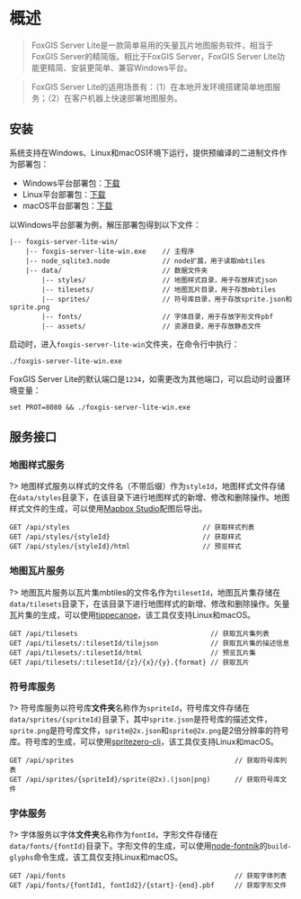 # 概述

> FoxGIS Server Lite是一款简单易用的矢量瓦片地图服务软件，相当于FoxGIS Server的精简版。相比于FoxGIS Server，FoxGIS Server Lite功能更精简、安装更简单、兼容Windows平台。

> FoxGIS Server Lite的适用场景有：（1）在本地开发环境搭建简单地图服务；（2）在客户机器上快速部署地图服务。


## 安装

系统支持在Windows、Linux和macOS环境下运行，提供预编译的二进制文件作为部署包：
- Windows平台部署包：[下载](./foxgis-server-lite-win.tar.gz ':ignore')
- Linux平台部署包：[下载](./foxgis-server-lite-linux.tar.gz ':ignore')
- macOS平台部署包：[下载](./foxgis-server-lite-macos.tar.gz ':ignore')

以Windows平台部署为例，解压部署包得到以下文件：

```
|-- foxgis-server-lite-win/
    |-- foxgis-server-lite-win.exe    // 主程序
    |-- node_sqlite3.node             // node扩展，用于读取mbtiles
    |-- data/                         // 数据文件夹
        |-- styles/                   // 地图样式目录，用于存放样式json
        |-- tilesets/                 // 地图瓦片目录，用于存放mbtiles
        |-- sprites/                  // 符号库目录，用于存放sprite.json和sprite.png
        |-- fonts/                    // 字体目录，用于存放字形文件pbf
        |-- assets/                   // 资源目录，用于存放静态文件
```

启动时，进入`foxgis-server-lite-win`文件夹，在命令行中执行：

```
./foxgis-server-lite-win.exe
```

FoxGIS Server Lite的默认端口是`1234`，如需更改为其他端口，可以启动时设置环境变量：

```
set PROT=8080 && ./foxgis-server-lite-win.exe
```


## 服务接口

### 地图样式服务

?> 地图样式服务以样式的文件名（不带后缀）作为`styleId`，地图样式文件存储在`data/styles`目录下，在该目录下进行地图样式的新增、修改和删除操作。地图样式文件的生成，可以使用[Mapbox Studio](https://www.mapbox.com/studio)配图后导出。

```
GET /api/styles                                 // 获取样式列表
GET /api/styles/{styleId}                       // 获取样式
GET /api/styles/{styleId}/html                  // 预览样式
```

### 地图瓦片服务

?> 地图瓦片服务以瓦片集mbtiles的文件名作为`tilesetId`，地图瓦片集存储在`data/tilesets`目录下，在该目录下进行地图样式的新增、修改和删除操作。矢量瓦片集的生成，可以使用[tippecanoe](https://github.com/cgcs2000/tippecanoe)，该工具仅支持Linux和macOS。

```
GET /api/tilesets                                 // 获取瓦片集列表
GET /api/tilesets/:tilesetId/tilejson             // 获取瓦片集的描述信息
GET /api/tilesets/:tilesetId/html                 // 预览瓦片集
GET /api/tilesets/:tilesetId/{z}/{x}/{y}.{format} // 获取瓦片
```

### 符号库服务

?> 符号库服务以符号库**文件夹**名称作为`spriteId`，符号库文件存储在`data/sprites/{spriteId}`目录下，其中`sprite.json`是符号库的描述文件，`sprite.png`是符号库文件，`sprite@2x.json`和`sprite@2x.png`是2倍分辨率的符号库。符号库的生成，可以使用[spritezero-cli](https://github.com/mapbox/spritezero-cli)，该工具仅支持Linux和macOS。

```
GET /api/sprites                                        // 获取符号库列表
GET /api/sprites/{spriteId}/sprite(@2x).(json|png)      // 获取符号库文件
```

### 字体服务

?> 字体服务以字体**文件夹**名称作为`fontId`，字形文件存储在`data/fonts/{fontId}`目录下。字形文件的生成，可以使用[node-fontnik](https://github.com/mapbox/node-fontnik)的`build-glyphs`命令生成，该工具仅支持Linux和macOS。

```
GET /api/fonts                                          // 获取字体列表
GET /api/fonts/{fontId1, fontId2}/{start}-{end}.pbf     // 获取字形文件
```

